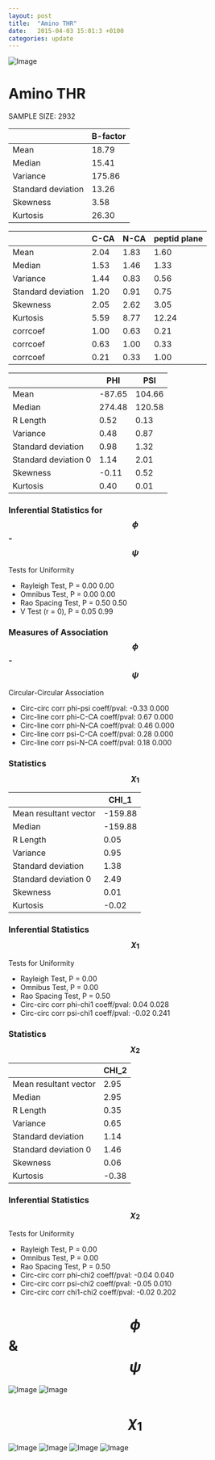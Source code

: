 ```yaml
---
layout: post
title:  "Amino THR"
date:   2015-04-03 15:01:3 +0100
categories: update
---
```

<script src="https://cdnjs.cloudflare.com/ajax/libs/mathjax/2.7.0/MathJax.js?config=TeX-AMS-MML_HTMLorMML" type="text/javascript"></script>

![Image](../../../../images/aadensity.png)

# Amino THR


 SAMPLE SIZE: 2932
 
 
 
|     | B-factor |
| --- | --- |
| Mean | 18.79 |
| Median | 15.41 |
| Variance | 175.86 |
| Standard deviation | 13.26 |
| Skewness | 3.58 |
| Kurtosis | 26.30 |
 
 
 

|     | C-CA | N-CA | peptid plane |
| --- | --- | --- | --- |
| Mean | 2.04 | 1.83 | 1.60 |
| Median | 1.53 | 1.46 | 1.33 |
| Variance | 1.44 | 0.83 | 0.56 |
| Standard deviation | 1.20 | 0.91 | 0.75 |
| Skewness | 2.05 | 2.62 | 3.05 |
| Kurtosis | 5.59 | 8.77 | 12.24 |
| corrcoef | 1.00 | 0.63 | 0.21 |
| corrcoef | 0.63 | 1.00 | 0.33 |
| corrcoef | 0.21 | 0.33 | 1.00 |
 
 
 

|     | PHI | PSI |
| --- | --- | --- |
| Mean | -87.65 | 104.66 |
| Median | 274.48 | 120.58 |
| R Length | 0.52 | 0.13 |
| Variance | 0.48 | 0.87 |
| Standard deviation | 0.98 | 1.32 |
| Standard deviation 0 | 1.14 | 2.01 |
| Skewness | -0.11 | 0.52 |
| Kurtosis | 0.40 | 0.01 |

### Inferential Statistics for $$\phi$$-$$\psi$$ 

Tests for Uniformity

- Rayleigh Test, P = 0.00 0.00
- Omnibus Test,  P = 0.00 0.00
- Rao Spacing Test,  P = 0.50 0.50
- V Test (r = 0),  P = 0.05 0.99
### Measures of Association $$\phi$$-$$\psi$$

Circular-Circular Association
- Circ-circ corr phi-psi coeff/pval:	-0.33	 0.000
- Circ-line corr phi-C-CA coeff/pval:	0.67	 0.000
- Circ-line corr phi-N-CA coeff/pval:	0.46	 0.000
- Circ-line corr psi-C-CA coeff/pval:	0.28	 0.000
- Circ-line corr psi-N-CA coeff/pval:	0.18	 0.000
### Statistics $$\chi_1$$

|     | CHI_1 |
| --- | --- |
| Mean resultant vector | -159.88 |
| Median | -159.88 | 
| R Length | 0.05 | 
| Variance | 0.95 | 
| Standard deviation | 1.38 |
| Standard deviation 0| 2.49 |
| Skewness | 0.01 |
| Kurtosis | -0.02 |

 

### Inferential Statistics $$\chi_1$$
Tests for Uniformity

- Rayleigh Test, 	 P = 0.00
- Omnibus Test, 	 P = 0.00
- Rao Spacing Test, 	 P = 0.50
- Circ-circ corr phi-chi1 coeff/pval:	0.04	 0.028
- Circ-circ corr psi-chi1 coeff/pval:	-0.02	 0.241

 

### Statistics $$\chi_2$$

|     | CHI_2 |
| --- | --- |
| Mean resultant vector | 2.95 |
| Median | 2.95 |
| R Length | 0.35 |
| Variance | 0.65 |
| Standard deviation | 1.14 |
| Standard deviation 0 | 1.46 |
| Skewness | 0.06 |
| Kurtosis | -0.38 |


### Inferential Statistics $$\chi_2$$ 

Tests for Uniformity

- Rayleigh Test, 	 P = 0.00
- Omnibus Test, 	 P = 0.00
- Rao Spacing Test, 	 P = 0.50
- Circ-circ corr phi-chi2 coeff/pval:	-0.04	 0.040
- Circ-circ corr psi-chi2 coeff/pval:	-0.05	 0.010
- Circ-circ corr chi1-chi2 coeff/pval:	-0.02	 0.202



# $$\phi$$ & $$\psi$$
![Image](../../../../../images/THR_Rama_phipsi.jpg)
![Image](../../../../../images/THR_Rama_phipsiGrad.jpg)


# $$\chi_1$$
![Image](../../../../../images/THR_Rama_phichi1.jpg)
![Image](../../../../../images/THR_Rama_Grad_psichi1.jpg)
![Image](../../../../../images/THR_Rama_psichi1.jpg)
![Image](../../../../../images/THR_Rama_Grad_phichi1.jpg)
